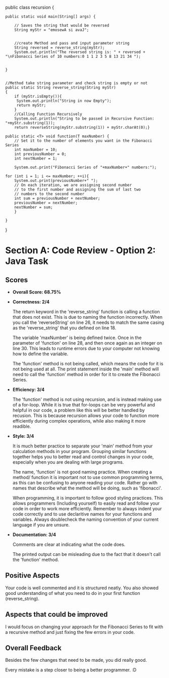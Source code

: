 public class recursion {
 
	public static void main(String[] args) {
 
		// Saves the string that would be reversed
		String myStr = "emosewA si avaJ";
 
 
		//create Method and pass and input parameter string 
		String reversed = reverse_string(myStr);
		System.out.println("The reversed string is: " + reversed + "\nFibonacci Series of 10 numbers:0 1 1 2 3 5 8 13 21 34 ");
	

	}
 
 
	//Method take string parameter and check string is empty or not
	public static String reverse_string(String myStr)
	{
		if (myStr.isEmpty()){
		 System.out.println("String in now Empty");
		 return myStr;
		}
		//Calling Function Recursively
		System.out.println("String to be passed in Recursive Function: "+myStr.substring(1));
		return reverseString(myStr.substring(1)) + myStr.charAt(0);}

	public static <T> void function(T maxNumber) {
		// Set it to the number of elements you want in the Fibonacci Series
		int maxNumber = 10; 
		int previousNumber = 0;
		int nextNumber = 1;
		 
	    System.out.print("Fibonacci Series of "+maxNumber+" numbers:");
 
	for (int i = 1; i <= maxNumber; ++i){
	    System.out.print(previousNumber+" ");
	    // On each iteration, we are assigning second number
	    // to the first number and assigning the sum of last two
	    // numbers to the second number
	    int sum = previousNumber + nextNumber;
	    previousNumber = nextNumber;
	    nextNumber = sum;
	    }
 
	}
 
}

# Section A: Code Review - Option 2: Java Task


## Scores

* **Overall Score: 68.75%**


* **Correctness: 2/4**

    The return keyword in the 'reverse_string' function is calling a function that does not exist. This is due to naming the function incorrectly. When you call the  'reverseString' on line 26, it needs to match the same casing as the 'reverse_string' that you defined on line 18.
    
    The variable 'maxNumber' is being defined twice. Once in the parameter of 'function' on line 28, and then once again as an integer on line 30. This leads to runtime errors due to your computer not knowing how to define the variable.
    
    The 'function' method is not being called, which means the code for it is not being used at all. The print statement inside the 'main' method will need to call the 'function' method in order for it to create the Fibonacci Series.
* **Efficiency: 3/4**

    The 'function' method is not using recursion, and is instead making use of a for-loop. While it is true that for-loops can be very powerful and helpful in our code, a problem like this will be better handled by recusion. This is because recursion allows your code to function more efficiently during complex operations, while also making it more readible.
* **Style: 3/4**

    It is much better practice to separate your 'main' method from your calculation methods in your program. Grouping similar functions together helps you to better read and control changes in your code, especially when you are dealing with large programs.

    The name, 'function' is not good naming practice. When creating a method/ function it is important not to use common programming terms, as this can be confusing to anyone reading your code. Rather go with names that describe what the method will be doing, such as 'fibonacci'.

    When programming, it is important to follow good styling practices. This allows programmers (Including yourself) to easily read and follow your code in order to work more efficiently. Remember to always indent your code correctly and to use declaritive names for your functions and variables. Always doublecheck the naming convention of your current language if you are unsure.
* **Documentation: 3/4**
    
    Comments are clear at indicating what the code does.

    The printed output can be misleading due to the fact that it doesn't call the 'function' method.

## Positive Aspects

Your code is well commented and it is structured neatly. You also showed good understanding of what you need to do in your first function (reverse_string).

## Aspects that could be improved

I would focus on changing your approach for the Fibonacci Series to fit with a recursive method and just fixing the few errors in your code.

## Overall Feedback

Besides the few changes that need to be made, you did really good. 

Every mistake is a step closer to being a better programmer.  :D 
